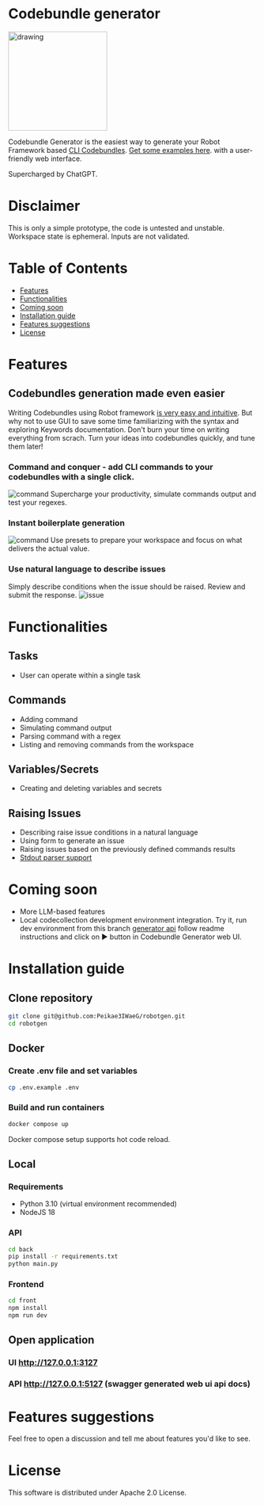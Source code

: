 # Codebundle generator
<img src="img/computer_robot.png" alt="drawing" width="200"/>

Codebundle Generator is the easiest way to generate your Robot Framework based [CLI Codebundles](https://docs.runwhen.com/public/runwhen-platform/code-bundles). 
[Get some examples here](https://github.com/runwhen-contrib/rw-cli-codecollection). with a user-friendly web interface. 

Supercharged by ChatGPT.

# Disclaimer
This is only a simple prototype, the code is untested and unstable. Workspace state is ephemeral. Inputs are not validated.

# Table of Contents
* [Features](#Features)
* [Functionalities](#Functionalities)
* [Coming soon](#Coming-soon)
* [Installation guide](#Installation-guide)
* [Features suggestions](#Features-suggestions)
* [License](#License)

# Features
## Codebundles generation made even easier
Writing Codebundles using Robot framework [is very easy and intuitive](https://robocorp.com/docs/languages-and-frameworks/robot-framework/cheat-sheet). But why not to use GUI to save some time familiarizing with the syntax and exploring Keywords documentation. Don't burn your time on writing everything from scrach. Turn your ideas into codebundles quickly, and tune them later! 
### Command and conquer - add CLI commands to your codebundles with a single click.
<img src="img/command.gif" alt="command"/></img>
Supercharge your productivity, simulate commands output and test your regexes.

### Instant boilerplate generation
<img src="img/presets.gif" alt="command"/></img>
Use presets to prepare your workspace and focus on what delivers the actual value.

### Use natural language to describe issues
Simply describe conditions when the issue should be raised. Review and submit the response. 
<img src="img/raise_issue.gif" alt="issue"/></img>

# Functionalities
## Tasks 
* User can operate within a single task
## Commands
* Adding command
* Simulating command output
* Parsing command with a regex
* Listing and removing commands from the workspace

## Variables/Secrets
* Creating and deleting variables and secrets 

## Raising Issues 
* Describing raise issue conditions in a natural language
* Using form to generate an issue
* Raising issues based on the previously defined commands results 
* [Stdout parser support](https://github.com/runwhen-contrib/rw-cli-codecollection/blob/main/libraries/RW/CLI/stdout_parser.py)

# Coming soon
* More LLM-based features
* Local codecollection development environment integration. Try it, run dev environment from this branch [generator api](https://github.com/Peikae3IWaeG/rw-cli-codecollection/tree/generator-api-m1#running-api) follow readme instructions and click on ▶️ button in Codebundle Generator web UI.
# Installation guide
## Clone repository 
```bash
git clone git@github.com:Peikae3IWaeG/robotgen.git
cd robotgen
```
## Docker
### Create .env file and set variables
```bash
cp .env.example .env
```

### Build and run containers
```bash
docker compose up
```
Docker compose setup supports hot code reload.

## Local
### Requirements
* Python 3.10 (virtual environment recommended)
* NodeJS 18
### API
```bash
cd back
pip install -r requirements.txt
python main.py
```
### Frontend
```bash
cd front
npm install 
npm run dev
```

## Open application
### UI http://127.0.0.1:3127
### API http://127.0.0.1:5127 (swagger generated web ui api docs)

# Features suggestions 
Feel free to open a discussion and tell me about features you'd like to see.
# License 
This software is distributed under Apache 2.0 License.
